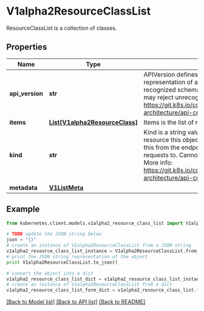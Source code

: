 # V1alpha2ResourceClassList

ResourceClassList is a collection of classes.

## Properties

Name | Type | Description | Notes
------------ | ------------- | ------------- | -------------
**api_version** | **str** | APIVersion defines the versioned schema of this representation of an object. Servers should convert recognized schemas to the latest internal value, and may reject unrecognized values. More info: https://git.k8s.io/community/contributors/devel/sig-architecture/api-conventions.md#resources | [optional] 
**items** | [**List[V1alpha2ResourceClass]**](V1alpha2ResourceClass.md) | Items is the list of resource classes. | 
**kind** | **str** | Kind is a string value representing the REST resource this object represents. Servers may infer this from the endpoint the kubernetes.client submits requests to. Cannot be updated. In CamelCase. More info: https://git.k8s.io/community/contributors/devel/sig-architecture/api-conventions.md#types-kinds | [optional] 
**metadata** | [**V1ListMeta**](V1ListMeta.md) |  | [optional] 

## Example

```python
from kubernetes.client.models.v1alpha2_resource_class_list import V1alpha2ResourceClassList

# TODO update the JSON string below
json = "{}"
# create an instance of V1alpha2ResourceClassList from a JSON string
v1alpha2_resource_class_list_instance = V1alpha2ResourceClassList.from_json(json)
# print the JSON string representation of the object
print V1alpha2ResourceClassList.to_json()

# convert the object into a dict
v1alpha2_resource_class_list_dict = v1alpha2_resource_class_list_instance.to_dict()
# create an instance of V1alpha2ResourceClassList from a dict
v1alpha2_resource_class_list_form_dict = v1alpha2_resource_class_list.from_dict(v1alpha2_resource_class_list_dict)
```
[[Back to Model list]](../README.md#documentation-for-models) [[Back to API list]](../README.md#documentation-for-api-endpoints) [[Back to README]](../README.md)


